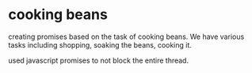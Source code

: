 # cooking beans

creating promises based on the task of cooking beans. We have various tasks including shopping, soaking the beans, cooking it.

used javascript promises to not block the entire thread. 
